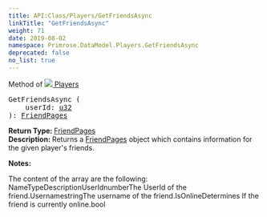 ```yaml
---
title: API:Class/Players/GetFriendsAsync
linkTitle: "GetFriendsAsync"
weight: 71
date: 2019-08-02
namespace: Primrose.DataModel.Players.GetFriendsAsync
deprecated: false
no_list: true
---
```

Method of <a href="/docs/api-reference/Class/Players"><img src="/icons/silk/users.png"/>&nbsp;Players</a>
<pre class="method-declaration">
GetFriendsAsync (
    userId: <a class="type" href="/docs/api-reference/System/Primitives#uint32">u32</a>
): <a class="type" href="/docs/api-reference/Class/FriendPages">FriendPages</a></pre>
<b>Return Type: </b>
<a class="type" href="/docs/api-reference/Class/FriendPages">FriendPages</a>
<br/>
<b>Description: </b>
Returns a <a href="/docs/api-reference/Class/FriendPages/" >FriendPages</a> object which contains information for the given player's friends.

<b>Notes: </b>
<p class="remarks">
The content of the array are the following:
<list type="table"><listheader><term>Name</term><term>Type</term><term>Description</term></listheader><item><term>UserId</term><term>number</term><term>The UserId of the friend.</term></item><item><term>Username</term><term>string</term><term>The username of the friend.</term></item><item><term>IsOnline</term><term>Determines If the friend is currently online.</term><term>bool</term></item></list></p>